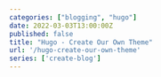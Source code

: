 ```yaml
---
categories: ["blogging", "hugo"]
date: 2022-03-03T13:00:00Z
published: false
title: "Hugo - Create Our Own Theme"
url: '/hugo-create-our-own-theme'
series: ['create-blog']
---
```

